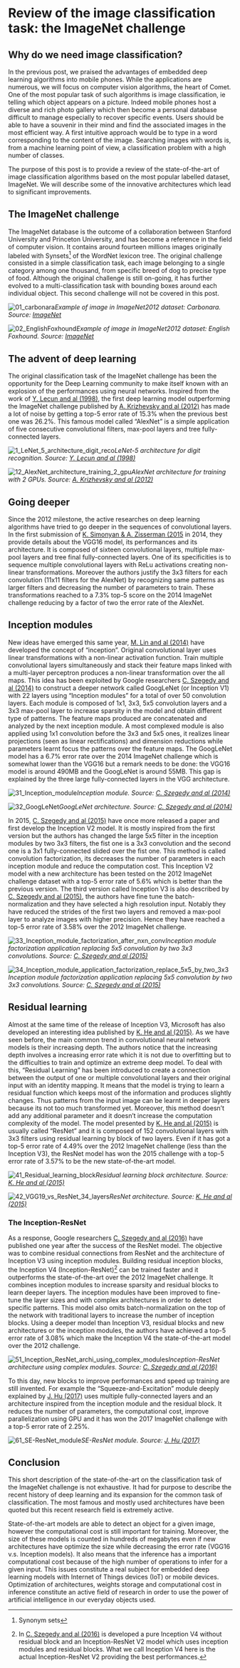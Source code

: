# Review of the image classification task: the ImageNet challenge

## Why do we need image classification?
In the previous post, we praised the advantages of embedded deep learning algorithms into mobile phones. While the applications are numerous, we will focus on computer vision algorithms, the heart of Comet. One of the most popular task of such algorithms is image classification, ie telling which object appears on a picture. Indeed mobile phones host a diverse and rich photo gallery which then become a personal database difficult to manage especially to recover specific events. Users should be able to have a souvenir in their mind and find the associated images in the most efficient way. A first intuitive approach would be to type in a word corresponding to the content of the image. Searching images with words is, from a machine learning point of view, a classification problem with a high number of classes. 

The purpose of this post is to provide a review of the state-of-the-art of image classification algorithms based on the most popular labelled dataset, ImageNet. We will describe some of the innovative architectures which lead to significant improvements.


## The ImageNet challenge
The ImageNet database is the outcome of a collaboration between Stanford University and Princeton University, and has become a reference in the field of computer vision. It contains around fourteen millions images originally labeled with Synsets[^1] of the WordNet lexicon tree. The original challenge
consisted in a simple classification task, each image belonging to a single
category among one thousand, from specific breed of dog to precise
type of food. Although the original challenge is still on-going, it has further evolved to a multi-classification task with bounding boxes around each individual object. This second challenge will not be covered in this post.

![01_carbonara](01_carbonara.JPEG)*Example of image in ImageNet2012 dataset: Carbonara. Source: [ImageNet](www.image-net.org/)*

![02_EnglishFoxhound](02_EnglishFoxhound.JPEG)*Example of image in ImageNet2012 dataset: English Foxhound. Source: [ImageNet](www.image-net.org/)*

## The advent of deep learning

The original classification task of the ImageNet challenge has been the
opportunity for the Deep Learning community to make itself known with an
explosion of the performances using neural networks. Inspired from the
work of [Y. Lecun and al (1998)](http://yann.lecun.com/exdb/publis/pdf/lecun-01a.pdf), the first deep learning model outperforming the ImageNet challenge published by [A. Krizhevsky and al (2012)](https://papers.nips.cc/paper/4824-imagenet-classification-with-deep-convolutional-neural-networks) has made a lot of noise by getting a top-5 error rate of 15.3% when the
previous best one was 26.2%. This famous model called “AlexNet” is a
simple application of five consecutive convolutional filters, max-pool
layers and tree fully-connected layers.

![1_LeNet_5_architecture_digit_reco](11_LeNet_5_architecture_digit_reco.png)*LeNet-5 architecture for digit recognition. Source: [Y. Lecun and al (1998)](http://yann.lecun.com/exdb/publis/pdf/lecun-01a.pdf)*

![12_AlexNet_architecture_training_2_gpu](12_AlexNet_architecture_training_2_gpu.png)*AlexNet architecture for training with 2 GPUs. Source: [A. Krizhevsky and al (2012)](https://papers.nips.cc/paper/4824-imagenet-classification-with-deep-convolutional-neural-networks)*


## Going deeper

Since the 2012 milestone, the active researches on deep learning
algorithms have tried to go deeper in the sequences of convolutional
layers. In the first submission of [K. Simonyan & A. Zisserman (2015](https://arxiv.org/abs/1409.1556.pdf) in 2014, they provide details about the VGG16
model, its performances and its architecture. It is composed of sixteen
convolutional layers, multiple max-pool layers and tree final
fully-connected layers. One of its specificities is to sequence multiple
convolutional layers with ReLu activations creating non-linear
transformations. Moreover the authors justify the 3x3 filters for each
convolution (11x11 filters for the AlexNet) by recognizing same patterns
as larger filters and decreasing the number of parameters to train.
These transformations reached to a 7.3% top-5 score on the 2014 ImageNet
challenge reducing by a factor of two the error rate of the AlexNet.

## Inception modules

New ideas have emerged this same year, [M. Lin and al (2014)](https://arxiv.org/abs/1312.4400.pdf) have developed the concept of
“inception”. Original convolutional layer uses linear transformations
with a non-linear activation function. Train multiple convolutional
layers simultaneously and stack their feature maps linked with a
multi-layer perceptron produces a non-linear transformation over the all
maps. This idea has been exploited by Google researchers [C. Szegedy and al (2014)](https://arxiv.org/abs/1409.4842) to construct a deeper network called
GoogLeNet (or Inception V1) with 22 layers using “Inception modules” for
a total of over 50 convolution layers. Each module is composed of 1x1,
3x3, 5x5 convolution layers and a 3x3 max-pool layer to increase
sparsity in the model and obtain different type of patterns. The feature
maps produced are concatenated and analyzed by the next inception
module. A most complexed module is also applied using 1x1 convolution
before the 3x3 and 5x5 ones, it realizes linear projections (seen as
linear rectifications) and dimension reductions while parameters learnt
focus the patterns over the feature maps. The GoogLeNet model has a 6.7%
error rate over the 2014 ImageNet challenge which is somewhat lower than
the VGG16 but a remark needs to be done: the VGG16 model is around 490MB
and the GoogLeNet is around 55MB. This gap is explained by the three
large fully-connected layers in the VGG architecture.

![31_Inception_module](31_Inception_module.png)*Inception module. Source: [C. Szegedy and al (2014)](https://arxiv.org/abs/1409.4842)*

![32_GoogLeNet](32_GoogLeNet.png)*GoogLeNet architecture. Source: [C. Szegedy and al (2014)](https://arxiv.org/abs/1409.4842)*

In 2015, [C. Szegedy and al (2015)](https://arxiv.org/abs/1512.00567) have once more released a paper and first develop the Inception V2 model. It is mostly inspired from the first
version but the authors has changed the large 5x5 filter in the
inception modules by two 3x3 filters, the fist one is a 3x3 convolution
and the second one is a 3x1 fully-connected slided over the fist one.
This method is called convolution factorization, its decreases the
number of parameters in each inception module and reduce the computation
cost. This Inception V2 model with a new architecture has been tested on
the 2012 ImageNet challenge dataset with a top-5 error rate of 5.6%
which is better than the previous version. The third version called
Inception V3 is also described by [C. Szegedy and al (2015)](https://arxiv.org/abs/1512.00567), the authors have fine
tune the batch-normalization and they have selected a high resolution
input. Notably they have reduced the strides of the first two layers and
removed a max-pool layer to analyze images with higher precision. Hence
they have reached a top-5 error rate of 3.58% over the 2012 ImageNet
challenge.

![33_Inception_module_factorization_after_nxn_conv](33_Inception_module_factorization_after_nxn_conv.png)*Inception module factorization application replacing 5x5 convolution
by two 3x3 convolutions. Source: [C. Szegedy and al (2015)](https://arxiv.org/abs/1512.00567)*

![34_Inception_module_application_factorization_replace_5x5_by_two_3x3](34_Inception_module_application_factorization_replace_5x5_by_two_3x3.png)*Inception module factorization application replacing 5x5 convolution
by two 3x3 convolutions. Source: [C. Szegedy and al (2015)](https://arxiv.org/abs/1512.00567)*


## Residual learning

Almost at the same time of the release of Inception V3, Microsoft has
also developed an interesting idea published by [K. He and al (2015)](http://arxiv.org/abs/1512.03385). As we have seen before,
the main common trend in convolutional neural network models is their
increasing depth. The authors notice that the increasing depth involves
a increasing error rate which it is not due to overfitting but to the
difficulties to train and optimize an extreme deep model. To deal with
this, “Residual Learning” has been introduced to create a connection
between the output of one or multiple convolutional layers and their
original input with an identity mapping. It means that the model is
trying to learn a residual function which keeps most of the information
and produces slightly changes. Thus patterns from the input image can be
learnt in deeper layers because its not too much transformed yet.
Moreover, this method doesn’t add any additional parameter and it
doesn’t increase the computation complexity of the model. The model
presented by [K. He and al (2015)](http://arxiv.org/abs/1512.03385) is usually called “ResNet” and it is composed of
152 convolutional layers with 3x3 filters using residual learning by
block of two layers. Even if it has got a top-5 error rate of 4.49% over
the 2012 ImageNet challenge (less than the Inception V3), the ResNet
model has won the 2015 challenge with a top-5 error rate of 3.57% to be
the new state-of-the-art model.

![41_Residual_learning_block](41_Residual_learning_block.png)*Residual learning block architecture. Source: [K. He and al (2015)](http://arxiv.org/abs/1512.03385)*

![42_VGG19_vs_ResNet_34_layers](42_VGG19_vs_ResNet_34_layers.png)*ResNet architecture. Source: [K. He and al (2015)](http://arxiv.org/abs/1512.03385)*

### The Inception-ResNet

As a response, Google researchers [C. Szegedy and al (2016)](http://arxiv.org/abs/1602.07261) have published one year
after the success of the ResNet model. The objective was to combine
residual connections from ResNet and the architecture of Inception V3
using inception modules. Building residual inception blocks, the
Inception V4 (Inception-ResNet)[^2] can be trained faster and it
outperforms the state-of-the-art over the 2012 ImageNet challenge. It
combines inception modules to increase sparsity and residual blocks to
learn deeper layers. The inception modules have been improved to
fine-tune the layer sizes and with complex architectures in order to
detect specific patterns. This model also omits batch-normalization on
the top of the network with traditional layers to increase the number of
inception blocks. Using a deeper model than Inception V3, residual
blocks and new architectures or the inception modules, the authors have
achieved a top-5 error rate of 3.08% which make the Inception V4 the
state-of-the-art model over the 2012 challenge.

![51_Inception_ResNet_archi_using_complex_modules](51_Inception_ResNet_archi_using_complex_modules.png)*Inception-ResNet architecture using complex modules. Source: [C. Szegedy and al (2016)](http://arxiv.org/abs/1602.07261)*

To this day, new blocks to improve performances and speed up training
are still invented. For example the “Squeeze-and-Excitation” module
deeply explained by [J. Hu (2017)](https://arxiv.org/abs/1709.01507) uses multiple fully-connected layers and an
architecture inspired from the inception module and the residual block.
It reduces the number of parameters, the computational cost, improve
parallelization using GPU and it has won the 2017 ImageNet challenge
with a top-5 error rate of 2.25%.

![61_SE-ResNet_module](61_SE-ResNet_module.png)*SE-ResNet module. Source: [J. Hu (2017)](https://arxiv.org/abs/1709.01507)*

## Conclusion

This short description of the state-of-the-art on the classification
task of the ImageNet challenge is not exhaustive. It had for purpose to
describe the recent history of deep learning and its expansion for the
common task of classification. The most famous and mostly used
architectures have been quoted but this recent research field is
extremely active.

State-of-the-art models are able to detect an object for a given image,
however the computational cost is still important for training.
Moreover, the size of these models is counted in hundreds of megabytes
even if new architectures have optimize the size while decreasing the
error rate (VGG16 v.s. Inception models). It also means that the
inference has a important computational cost because of the high number
of operations to infer for a given input. This issues constitute a real
subject for embedded deep learning models with Internet of Things
devices (IoT) or mobile devices. Optimization of architectures, weights
storage and computational cost in inference constitute an active field
of research in order to use the power of artificial intelligence in our
everyday objects used.


[^1]: Synonym sets

[^2]: In [C. Szegedy and al (2016)](http://arxiv.org/abs/1602.07261) is developed a pure Inception V4 without residual block and an Inception-ResNet V2 model which uses inception modules and residual blocks. What we call Inception V4 here is the actual Inception-ResNet V2 providing the best performances.
